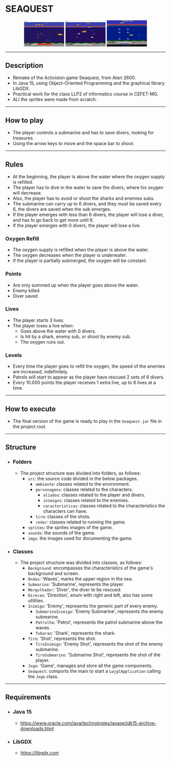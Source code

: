 # SEAQUEST

<p align="center">
  <img src="imgs/shoot.png" alt="Shoot" width="25%"/>
  <img src="imgs/seaquest_2021.png" alt="Seaquest 2021" width="25%"/>
  <img src="imgs/seaquest_1983.png" alt="Seaquest 1983" width="25%"/>
</p>

---
## Description
- Remake of the Activision game Seaquest, from Atari 2600.
- In Java 15, using Object-Oriented Programming and the graphical library LibGDX.
- Practical work for the class LLP2 of informatics course in CEFET-MG.
- ALl the sprites were made from scratch.

---
## How to play
- The player controls a submarine and has to save divers, looking for treasures.
- Using the arrow keys to move and the space bar to shoot.

---
## Rules
- At the beginning, the player is above the water where the oxygen supply is refilled.
- The player has to dive in the water to save the divers, where his oxygen will decrease.
- Also, the player has to avoid or shoot the sharks and enemies subs.
- The submarine can carry up to 6 divers, and they must be saved every 6, the divers are saved when the sub emerges.
- If the player emerges with less than 6 divers, the player will lose a diver, and has to go back to get more until 6.
- If the player emerges with 0 divers, the player will lose a live.

### Oxygen Refill
- The oxygen supply is refilled when the player is above the water.
- The oxygen decreases when the player is underwater.
- If the player is partially submerged, the oxygen will be constant.

### Points
- Are only summed up when the player goes above the water.
- Enemy killed
- Diver saved

### Lives
- The player starts 3 lives.
- The player loses a live when:
  - Goes above the water with 0 divers.
  - Is hit by a shark, enemy sub, or shoot by enemy sub.
  - The oxygen runs out.

### Levels
- Every time the player goes to refill the oxygen, the speed of the anemies are increased, indefinitely.
- Patrols will start to appear as the player have rescued 2 sets of 6 divers.
- Every 10.000 points the player receives 1 extra live, up to 6 lives at a time.

---
## How to execute
- The final version of the game is ready to play in the ``Seaquest.jar`` file in the project root.

---
## Structure
- ### Folders
  - The project structure was divided into folders, as follows:
    - ``src``: the source code divided in the below packages.
      - ``ambiente``: classes related to the environment.
      - ``personagens``: classes related to the characters.
        - ``aliados``: classes related to the player and divers.
        - ``inimigos``: classes related to the enemies.
        - ``caracteristicas``: classes related to the characteristics the characters can have.
      - ``tiro``: classes of the shots.
      - ``rodar``: classes related to running the game.
    - ``sprites``: the sprites images of the game.
    - ``sounds``: the sounds of the game.
    - ``imgs``: the images used for documenting the game.

- ### Classes
  - The project structure was divided into classes, as follows:
    - ``Background``: encompasses the characteristics of the game's background and screen.
    - ``Ondas``: 'Waves', marks the upper region in the sea.
    - ``Submarino``: 'Submarine', represents the player.
    - ``Mergulhador``: 'Diver', the diver to be rescued.
    - ``Direcao``: 'Direction', enum with right and left, also has some utilities.
    - ``Inimigo``: 'Enemy', represents the generic part of every enemy.
      - ``SubmarinoInimigo``: 'Enemy Submarine', represents the enemy submarine.
      - ``Patrulha``: 'Patrol', represents the patrol submarine above the waves.
      - ``Tubarao``: 'Shark', represents the shark.
    - ``Tiro``: 'Shot', represents the shot.
      - ``TiroInimigo``: 'Enemy Shot', represents the shot of the enemy submarine.
      - ``TiroSubmarino``: 'Submarine Shot', represents the shot of the player.
    - ``Jogo``: 'Game', manages and store all the game components.
    - ``Seaquest``: comports the main to start a ``LwjglApplication`` calling the ``Jogo`` class.

---
## Requirements
- ### Java 15
  - https://www.oracle.com/java/technologies/javase/jdk15-archive-downloads.html
- ### LibGDX
  - https://libgdx.com
